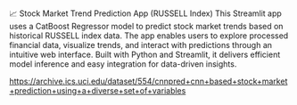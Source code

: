 📈 Stock Market Trend Prediction App (RUSSELL Index) This Streamlit app uses a CatBoost Regressor model to predict stock market trends based on historical RUSSELL index data. The app enables users to explore processed financial data, visualize trends, and interact with predictions through an intuitive web interface. Built with Python and Streamlit, it delivers efficient model inference and easy integration for data-driven insights.

https://archive.ics.uci.edu/dataset/554/cnnpred+cnn+based+stock+market+prediction+using+a+diverse+set+of+variables
